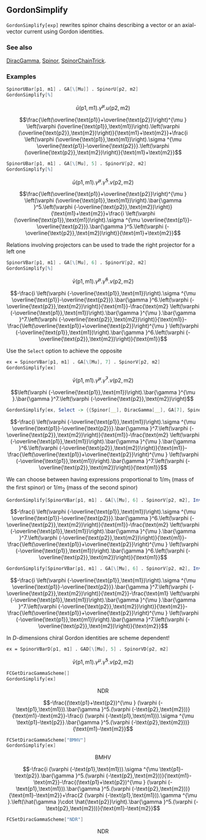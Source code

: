## GordonSimplify

`GordonSimplify[exp]` rewrites spinor chains describing a vector or an axial-vector current using Gordon identities.

### See also

[DiracGamma](DiracGamma), [Spinor](Spinor), [SpinorChainTrick](SpinorChainTrick).

### Examples

```mathematica
SpinorUBar[p1, m1] . GA[\[Mu]] . SpinorU[p2, m2]
GordonSimplify[%]
```

$$\bar{u}(\text{p1},\text{m1}).\bar{\gamma }^{\mu }.u(\text{p2},\text{m2})$$

$$\frac{\left(\overline{\text{p1}}+\overline{\text{p2}}\right)^{\mu } \left(\varphi (\overline{\text{p1}},\text{m1})\right).\left(\varphi (\overline{\text{p2}},\text{m2})\right)}{\text{m1}+\text{m2}}+\frac{i \left(\varphi (\overline{\text{p1}},\text{m1})\right).\sigma ^{\mu \overline{\text{p1}}-\overline{\text{p2}}}.\left(\varphi (\overline{\text{p2}},\text{m2})\right)}{\text{m1}+\text{m2}}$$

```mathematica
SpinorUBar[p1, m1] . GA[\[Mu], 5] . SpinorV[p2, m2]
GordonSimplify[%]
```

$$\bar{u}(\text{p1},\text{m1}).\bar{\gamma }^{\mu }.\bar{\gamma }^5.v(\text{p2},\text{m2})$$

$$\frac{\left(\overline{\text{p1}}+\overline{\text{p2}}\right)^{\mu } \left(\varphi (\overline{\text{p1}},\text{m1})\right).\bar{\gamma }^5.\left(\varphi (-\overline{\text{p2}},\text{m2})\right)}{\text{m1}+\text{m2}}+\frac{i \left(\varphi (\overline{\text{p1}},\text{m1})\right).\sigma ^{\mu \overline{\text{p1}}-\overline{\text{p2}}}.\bar{\gamma }^5.\left(\varphi (-\overline{\text{p2}},\text{m2})\right)}{\text{m1}+\text{m2}}$$

Relations involving projectors can be used to trade the right projector for a left one

```mathematica
SpinorVBar[p1, m1] . GA[\[Mu], 6] . SpinorV[p2, m2]
GordonSimplify[%]
```

$$\bar{v}(\text{p1},\text{m1}).\bar{\gamma }^{\mu }.\bar{\gamma }^6.v(\text{p2},\text{m2})$$

$$-\frac{i \left(\varphi (-\overline{\text{p1}},\text{m1})\right).\sigma ^{\mu \overline{\text{p1}}-\overline{\text{p2}}}.\bar{\gamma }^6.\left(\varphi (-\overline{\text{p2}},\text{m2})\right)}{\text{m1}}-\frac{\text{m2} \left(\varphi (-\overline{\text{p1}},\text{m1})\right).\bar{\gamma }^{\mu }.\bar{\gamma }^7.\left(\varphi (-\overline{\text{p2}},\text{m2})\right)}{\text{m1}}-\frac{\left(\overline{\text{p1}}+\overline{\text{p2}}\right)^{\mu } \left(\varphi (-\overline{\text{p1}},\text{m1})\right).\bar{\gamma }^6.\left(\varphi (-\overline{\text{p2}},\text{m2})\right)}{\text{m1}}$$

Use the `Select` option to achieve the opposite

```mathematica
ex = SpinorVBar[p1, m1] . GA[\[Mu], 7] . SpinorV[p2, m2]
GordonSimplify[ex]
```

$$\bar{v}(\text{p1},\text{m1}).\bar{\gamma }^{\mu }.\bar{\gamma }^7.v(\text{p2},\text{m2})$$

$$\left(\varphi (-\overline{\text{p1}},\text{m1})\right).\bar{\gamma }^{\mu }.\bar{\gamma }^7.\left(\varphi (-\overline{\text{p2}},\text{m2})\right)$$

```mathematica
GordonSimplify[ex, Select -> {{Spinor[__], DiracGamma[__], GA[7], Spinor[__]}}]
```

$$-\frac{i \left(\varphi (-\overline{\text{p1}},\text{m1})\right).\sigma ^{\mu \overline{\text{p1}}-\overline{\text{p2}}}.\bar{\gamma }^7.\left(\varphi (-\overline{\text{p2}},\text{m2})\right)}{\text{m1}}-\frac{\text{m2} \left(\varphi (-\overline{\text{p1}},\text{m1})\right).\bar{\gamma }^{\mu }.\bar{\gamma }^6.\left(\varphi (-\overline{\text{p2}},\text{m2})\right)}{\text{m1}}-\frac{\left(\overline{\text{p1}}+\overline{\text{p2}}\right)^{\mu } \left(\varphi (-\overline{\text{p1}},\text{m1})\right).\bar{\gamma }^7.\left(\varphi (-\overline{\text{p2}},\text{m2})\right)}{\text{m1}}$$

We can choose between having expressions proportional to $1/m_1$ (mass of the first spinor) or $1/m_2$ (mass of the second spinor) 

```mathematica
GordonSimplify[SpinorVBar[p1, m1] . GA[\[Mu], 6] . SpinorV[p2, m2], Inverse -> First]
```

$$-\frac{i \left(\varphi (-\overline{\text{p1}},\text{m1})\right).\sigma ^{\mu \overline{\text{p1}}-\overline{\text{p2}}}.\bar{\gamma }^6.\left(\varphi (-\overline{\text{p2}},\text{m2})\right)}{\text{m1}}-\frac{\text{m2} \left(\varphi (-\overline{\text{p1}},\text{m1})\right).\bar{\gamma }^{\mu }.\bar{\gamma }^7.\left(\varphi (-\overline{\text{p2}},\text{m2})\right)}{\text{m1}}-\frac{\left(\overline{\text{p1}}+\overline{\text{p2}}\right)^{\mu } \left(\varphi (-\overline{\text{p1}},\text{m1})\right).\bar{\gamma }^6.\left(\varphi (-\overline{\text{p2}},\text{m2})\right)}{\text{m1}}$$

```mathematica
GordonSimplify[SpinorVBar[p1, m1] . GA[\[Mu], 6] . SpinorV[p2, m2], Inverse -> Last]
```

$$-\frac{i \left(\varphi (-\overline{\text{p1}},\text{m1})\right).\sigma ^{\mu \overline{\text{p1}}-\overline{\text{p2}}}.\bar{\gamma }^7.\left(\varphi (-\overline{\text{p2}},\text{m2})\right)}{\text{m2}}-\frac{\text{m1} \left(\varphi (-\overline{\text{p1}},\text{m1})\right).\bar{\gamma }^{\mu }.\bar{\gamma }^7.\left(\varphi (-\overline{\text{p2}},\text{m2})\right)}{\text{m2}}-\frac{\left(\overline{\text{p1}}+\overline{\text{p2}}\right)^{\mu } \left(\varphi (-\overline{\text{p1}},\text{m1})\right).\bar{\gamma }^7.\left(\varphi (-\overline{\text{p2}},\text{m2})\right)}{\text{m2}}$$

In $D$-dimensions chiral Gordon identities are scheme dependent!

```mathematica
ex = SpinorVBarD[p1, m1] . GAD[\[Mu], 5] . SpinorVD[p2, m2]
```

$$\bar{v}(\text{p1},\text{m1}).\gamma ^{\mu }.\bar{\gamma }^5.v(\text{p2},\text{m2})$$

```mathematica
FCGetDiracGammaScheme[]
GordonSimplify[ex]
```

$$\text{NDR}$$

$$-\frac{(\text{p1}+\text{p2})^{\mu } (\varphi (-\text{p1},\text{m1})).\bar{\gamma }^5.(\varphi (-\text{p2},\text{m2}))}{\text{m1}-\text{m2}}-\frac{i (\varphi (-\text{p1},\text{m1})).\sigma ^{\mu \text{p1}-\text{p2}}.\bar{\gamma }^5.(\varphi (-\text{p2},\text{m2}))}{\text{m1}-\text{m2}}$$

```mathematica
FCSetDiracGammaScheme["BMHV"]
GordonSimplify[ex]
```

$$\text{BMHV}$$

$$-\frac{i (\varphi (-\text{p1},\text{m1})).\sigma ^{\mu \text{p1}-\text{p2}}.\bar{\gamma }^5.(\varphi (-\text{p2},\text{m2}))}{\text{m1}-\text{m2}}-\frac{(\text{p1}+\text{p2})^{\mu } (\varphi (-\text{p1},\text{m1})).\bar{\gamma }^5.(\varphi (-\text{p2},\text{m2}))}{\text{m1}-\text{m2}}+\frac{2 (\varphi (-\text{p1},\text{m1})).\gamma ^{\mu }.\left(\hat{\gamma }\cdot \hat{\text{p2}}\right).\bar{\gamma }^5.(\varphi (-\text{p2},\text{m2}))}{\text{m1}-\text{m2}}$$

```mathematica
FCSetDiracGammaScheme["NDR"]
```

$$\text{NDR}$$